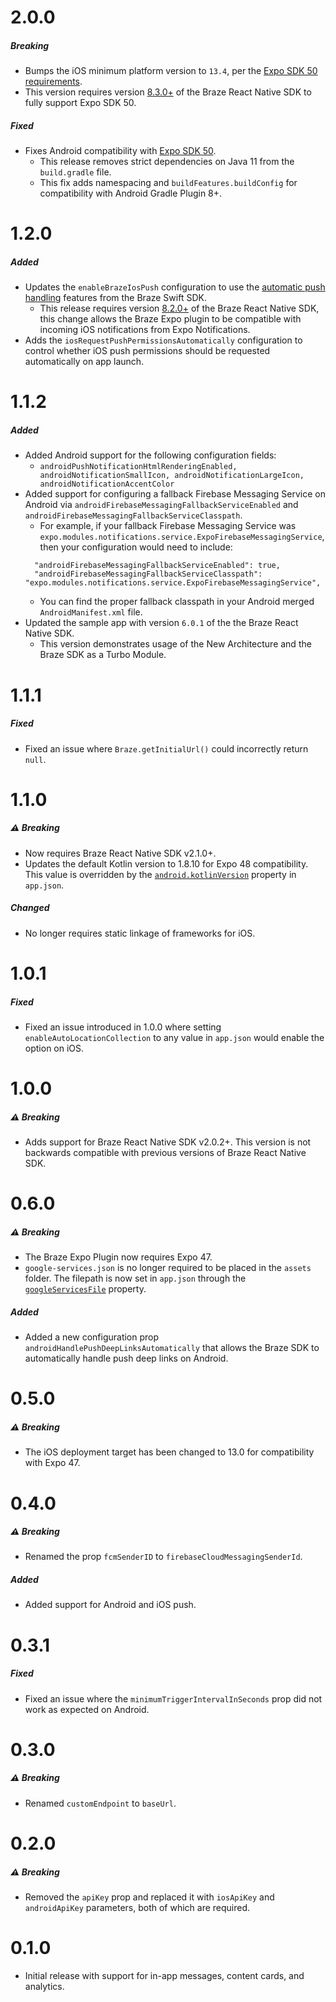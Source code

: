 # 2.0.0

##### Breaking
- Bumps the iOS minimum platform version to `13.4`, per the [Expo SDK 50 requirements](https://expo.dev/changelog/2024/01-18-sdk-50).
- This version requires version [8.3.0+](https://github.com/braze-inc/braze-react-native-sdk/releases/tag/8.3.0) of the Braze React Native SDK to fully support Expo SDK 50.

##### Fixed
- Fixes Android compatibility with [Expo SDK 50](https://expo.dev/changelog/2024/01-18-sdk-50).
  - This release removes strict dependencies on Java 11 from the `build.gradle` file.
  - This fix adds namespacing and `buildFeatures.buildConfig` for compatibility with Android Gradle Plugin 8+.

# 1.2.0

##### Added
- Updates the `enableBrazeIosPush` configuration to use the [automatic push handling](https://braze-inc.github.io/braze-swift-sdk/tutorials/braze/b1-standard-push-notifications#Option-1-Automatic-push-notification-handling) features from the Braze Swift SDK.
  - This release requires version [8.2.0+](https://github.com/braze-inc/braze-react-native-sdk/releases/tag/8.2.0) of the Braze React Native SDK, this change allows the Braze Expo plugin to be compatible with incoming iOS notifications from Expo Notifications.
- Adds the `iosRequestPushPermissionsAutomatically` configuration to control whether iOS push permissions should be requested automatically on app launch.

# 1.1.2

##### Added
- Added Android support for the following configuration fields:
  - `androidPushNotificationHtmlRenderingEnabled, androidNotificationSmallIcon, androidNotificationLargeIcon, androidNotificationAccentColor`
- Added support for configuring a fallback Firebase Messaging Service on Android via `androidFirebaseMessagingFallbackServiceEnabled` and `androidFirebaseMessagingFallbackServiceClasspath`.
  - For example, if your fallback Firebase Messaging Service was `expo.modules.notifications.service.ExpoFirebaseMessagingService`, then your configuration would need to include:
  ```
    "androidFirebaseMessagingFallbackServiceEnabled": true,
    "androidFirebaseMessagingFallbackServiceClasspath": "expo.modules.notifications.service.ExpoFirebaseMessagingService",
  ```
  - You can find the proper fallback classpath in your Android merged `AndroidManifest.xml` file.
- Updated the sample app with version `6.0.1` of the the Braze React Native SDK.
  - This version demonstrates usage of the New Architecture and the Braze SDK as a Turbo Module.

# 1.1.1

##### Fixed
- Fixed an issue where `Braze.getInitialUrl()` could incorrectly return `null`.

# 1.1.0

##### ⚠ Breaking
- Now requires Braze React Native SDK v2.1.0+.
- Updates the default Kotlin version to 1.8.10 for Expo 48 compatibility. This value is overridden by the [`android.kotlinVersion`](https://docs.expo.dev/versions/latest/sdk/build-properties/#pluginconfigtypeandroid) property in `app.json`.

##### Changed
- No longer requires static linkage of frameworks for iOS.

# 1.0.1

##### Fixed
- Fixed an issue introduced in 1.0.0 where setting `enableAutoLocationCollection` to any value in `app.json` would enable the option on iOS.

# 1.0.0

##### ⚠ Breaking
- Adds support for Braze React Native SDK v2.0.2+. This version is not backwards compatible with previous versions of Braze React Native SDK.

# 0.6.0

##### ⚠ Breaking
- The Braze Expo Plugin now requires Expo 47.
- `google-services.json` is no longer required to be placed in the `assets` folder. The filepath is now set in `app.json` through the [`googleServicesFile`](https://docs.expo.dev/versions/latest/config/app/#googleservicesfile-1) property.

##### Added
- Added a new configuration prop `androidHandlePushDeepLinksAutomatically` that allows the Braze SDK to automatically handle push deep links on Android.

# 0.5.0

##### ⚠ Breaking
- The iOS deployment target has been changed to 13.0 for compatibility with Expo 47.

# 0.4.0

##### ⚠ Breaking
- Renamed the prop `fcmSenderID` to `firebaseCloudMessagingSenderId`.

##### Added
- Added support for Android and iOS push.

# 0.3.1

##### Fixed
- Fixed an issue where the `minimumTriggerIntervalInSeconds` prop did not work as expected on Android.

# 0.3.0

##### ⚠ Breaking
- Renamed `customEndpoint` to `baseUrl`.

# 0.2.0

##### ⚠ Breaking
- Removed the `apiKey` prop and replaced it with `iosApiKey` and `androidApiKey` parameters, both of which are required.

# 0.1.0

- Initial release with support for in-app messages, content cards, and analytics.

